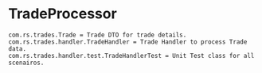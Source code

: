 # TradeProcessor

	com.rs.trades.Trade = Trade DTO for trade details.
	com.rs.trades.handler.TradeHandler = Trade Handler to process Trade data.
	com.rs.trades.handler.test.TradeHandlerTest = Unit Test class for all scenairos.
